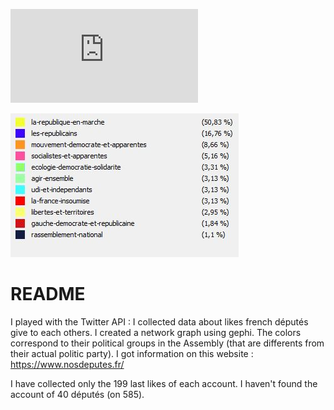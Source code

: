 ![image](https://github.com/nicolasbon38/CuriousRacoon/blob/master/new_graphs.pdf)

![image](https://github.com/nicolasbon38/CuriousRacoon/blob/master/colors_parties.JPG)


# README

I played with the Twitter API : I collected data about likes french députés give to each others. I created a network graph using gephi. The colors correspond to their political groups in the Assembly (that are differents from their actual politic party). I got information on this website : https://www.nosdeputes.fr/

I have collected only the 199 last likes of each account. I haven't found the account of 40 députés (on 585).



